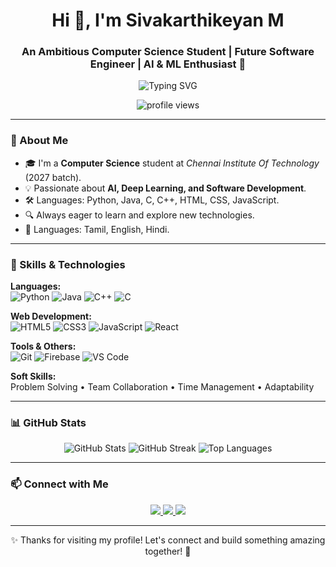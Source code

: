 <!-- GitHub Profile README for Sivakarthikeyan M -->

<h1 align="center">Hi 👋, I'm Sivakarthikeyan M</h1>
<h3 align="center">An Ambitious Computer Science Student | Future Software Engineer | AI & ML Enthusiast 🚀</h3>

<p align="center">
  <img src="https://readme-typing-svg.demolab.com?font=Fira+Code&size=24&pause=1000&color=36BCF7&center=true&vCenter=true&width=435&lines=Welcome+to+my+GitHub+profile!;Passionate+about+AI+and+Development.;Always+learning+%F0%9F%93%9A+and+building+%F0%9F%9A%80" alt="Typing SVG" />
</p>

<p align="center">
  <img src="https://komarev.com/ghpvc/?username=sivakarthikeyanff001&label=Profile%20views&color=0e75b6&style=flat" alt="profile views" />
</p>

---

### 📜 About Me

- 🎓 I'm a **Computer Science** student at *Chennai Institute Of Technology* (2027 batch).
- 💡 Passionate about **AI, Deep Learning, and Software Development**.
- 🛠️ Languages: Python, Java, C, C++, HTML, CSS, JavaScript.
- 🔍 Always eager to learn and explore new technologies.
- 🌟 Languages: Tamil, English, Hindi.

---

### 🧩 Skills & Technologies

**Languages:**  
![Python](https://img.shields.io/badge/Python-3776AB?style=for-the-badge&logo=python&logoColor=white) 
![Java](https://img.shields.io/badge/Java-007396?style=for-the-badge&logo=java&logoColor=white)
![C++](https://img.shields.io/badge/C++-00599C?style=for-the-badge&logo=cplusplus&logoColor=white)
![C](https://img.shields.io/badge/C-00599C?style=for-the-badge&logo=c&logoColor=white)

**Web Development:**  
![HTML5](https://img.shields.io/badge/HTML5-E34F26?style=for-the-badge&logo=html5&logoColor=white) 
![CSS3](https://img.shields.io/badge/CSS3-1572B6?style=for-the-badge&logo=css3&logoColor=white)
![JavaScript](https://img.shields.io/badge/JavaScript-F7DF1E?style=for-the-badge&logo=javascript&logoColor=black)
![React](https://img.shields.io/badge/React-20232A?style=for-the-badge&logo=react&logoColor=61DAFB)

**Tools & Others:**  
![Git](https://img.shields.io/badge/Git-F05032?style=for-the-badge&logo=git&logoColor=white)
![Firebase](https://img.shields.io/badge/Firebase-FFCA28?style=for-the-badge&logo=firebase&logoColor=black)
![VS Code](https://img.shields.io/badge/VS%20Code-007ACC?style=for-the-badge&logo=visual-studio-code&logoColor=white)

**Soft Skills:**  
Problem Solving • Team Collaboration • Time Management • Adaptability

---



### 📊 GitHub Stats

<p align="center">
  <img src="https://github-readme-stats.vercel.app/api?username=sivakarthi2005&show_icons=true&theme=tokyonight" alt="GitHub Stats" />
  <img src="https://github-readme-streak-stats.herokuapp.com/?user=sivakarthi2005&theme=tokyonight" alt="GitHub Streak" />
  <img src="https://github-readme-stats.vercel.app/api/top-langs/?username=sivakarthi2005&layout=compact&theme=tokyonight" alt="Top Languages" />
</p>

---

### 📫 Connect with Me

<p align="center">
  <a href="mailto:sivakarthikeyanff001@gmail.com">
    <img src="https://img.shields.io/badge/Gmail-D14836?style=for-the-badge&logo=gmail&logoColor=white"/>
  </a>
  <a href="https://www.linkedin.com/in/siva-karthikeyan-m">
    <img src="https://img.shields.io/badge/LinkedIn-0077B5?style=for-the-badge&logo=linkedin&logoColor=white"/>
  </a>
  <a href="tel:+916381678785">
    <img src="https://img.shields.io/badge/Call%20Me-0A66C2?style=for-the-badge&logo=phone&logoColor=white"/>
  </a>
</p>

---

<p align="center">✨ Thanks for visiting my profile! Let's connect and build something amazing together! 🚀</p>
